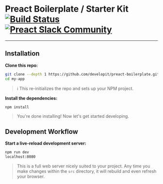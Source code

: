# Preact Boilerplate / Starter Kit [![Build Status](https://travis-ci.org/developit/preact-boilerplate.svg?branch=master)](https://travis-ci.org/developit/preact-boilerplate) [![Preact Slack Community](https://preact-slack.now.sh/badge.svg)](https://preact-slack.now.sh)

---

## Installation

**Clone this repo:**

```sh
git clone --depth 1 https://github.com/developit/preact-boilerplate.git my-app
cd my-app
```

> :information_source: This re-initializes the repo and sets up your NPM project.


**Install the dependencies:**

```sh
npm install
```

> You're done installing! Now let's get started developing.



## Development Workflow


**Start a live-reload development server:**

```sh
npm run dev
localhost:8080
```

> This is a full web server nicely suited to your project. Any time you make changes within the `src` directory, it will rebuild and even refresh your browser.

